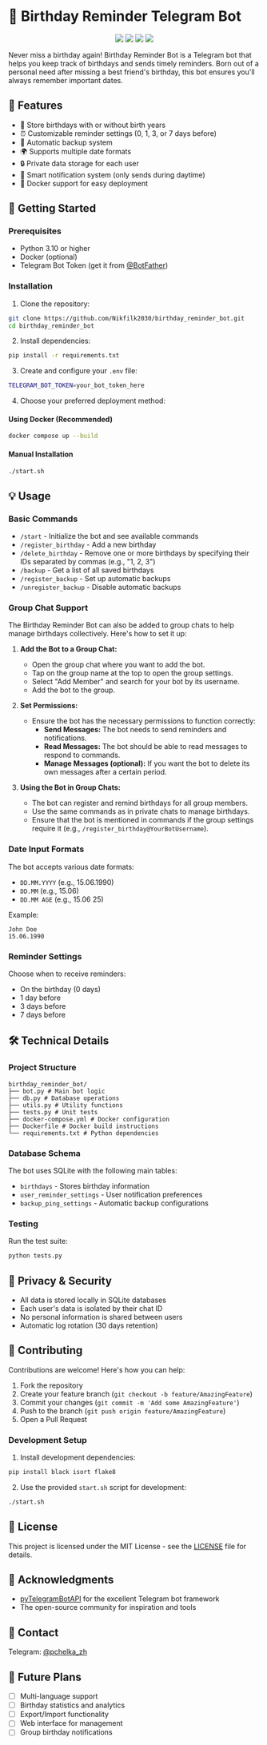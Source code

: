# 🎂 Birthday Reminder Telegram Bot

<p align="center">
  <img src="https://img.shields.io/badge/Python-3.10-blue.svg">
  <img src="https://img.shields.io/badge/License-MIT-green.svg">
  <img src="https://img.shields.io/badge/Platform-Telegram-blue.svg">
  <img src="https://img.shields.io/badge/Docker-Ready-blue.svg">
</p>

Never miss a birthday again! Birthday Reminder Bot is a Telegram bot that helps you keep track of birthdays and sends timely reminders. Born out of a personal need after missing a best friend's birthday, this bot ensures you'll always remember important dates.

## 🌟 Features

- 📝 Store birthdays with or without birth years
- ⏰ Customizable reminder settings (0, 1, 3, or 7 days before)
- 💾 Automatic backup system
- 🌍 Supports multiple date formats
- 🔒 Private data storage for each user
- 🌙 Smart notification system (only sends during daytime)
- 🐳 Docker support for easy deployment

## 🚀 Getting Started

### Prerequisites

- Python 3.10 or higher
- Docker (optional)
- Telegram Bot Token (get it from [@BotFather](https://t.me/botfather))

### Installation

1. Clone the repository:

```bash
git clone https://github.com/Nikfilk2030/birthday_reminder_bot.git
cd birthday_reminder_bot
```

2. Install dependencies:

```bash
pip install -r requirements.txt
```

3. Create and configure your `.env` file:

```bash
TELEGRAM_BOT_TOKEN=your_bot_token_here
```

4. Choose your preferred deployment method:

#### Using Docker (Recommended)

```bash
docker compose up --build
```

#### Manual Installation

```bash
./start.sh
```

## 💡 Usage

### Basic Commands

- `/start` - Initialize the bot and see available commands
- `/register_birthday` - Add a new birthday
- `/delete_birthday` - Remove one or more birthdays by specifying their IDs separated by commas (e.g., "1, 2, 3")
- `/backup` - Get a list of all saved birthdays
- `/register_backup` - Set up automatic backups
- `/unregister_backup` - Disable automatic backups

### Group Chat Support

The Birthday Reminder Bot can also be added to group chats to help manage birthdays collectively. Here's how to set it up:

1. **Add the Bot to a Group Chat:**
   - Open the group chat where you want to add the bot.
   - Tap on the group name at the top to open the group settings.
   - Select "Add Member" and search for your bot by its username.
   - Add the bot to the group.

2. **Set Permissions:**
   - Ensure the bot has the necessary permissions to function correctly:
     - **Send Messages:** The bot needs to send reminders and notifications.
     - **Read Messages:** The bot should be able to read messages to respond to commands.
     - **Manage Messages (optional):** If you want the bot to delete its own messages after a certain period.

3. **Using the Bot in Group Chats:**
   - The bot can register and remind birthdays for all group members.
   - Use the same commands as in private chats to manage birthdays.
   - Ensure that the bot is mentioned in commands if the group settings require it (e.g., `/register_birthday@YourBotUsername`).


### Date Input Formats

The bot accepts various date formats:
- `DD.MM.YYYY` (e.g., 15.06.1990)
- `DD.MM` (e.g., 15.06)
- `DD.MM AGE` (e.g., 15.06 25)

Example:

```
John Doe
15.06.1990
```

### Reminder Settings

Choose when to receive reminders:
- On the birthday (0 days)
- 1 day before
- 3 days before
- 7 days before

## 🛠 Technical Details

### Project Structure

```
birthday_reminder_bot/
├── bot.py # Main bot logic
├── db.py # Database operations
├── utils.py # Utility functions
├── tests.py # Unit tests
├── docker-compose.yml # Docker configuration
├── Dockerfile # Docker build instructions
└── requirements.txt # Python dependencies
```

### Database Schema

The bot uses SQLite with the following main tables:
- `birthdays` - Stores birthday information
- `user_reminder_settings` - User notification preferences
- `backup_ping_settings` - Automatic backup configurations

### Testing

Run the test suite:

```bash
python tests.py
```

## 🔐 Privacy & Security

- All data is stored locally in SQLite databases
- Each user's data is isolated by their chat ID
- No personal information is shared between users
- Automatic log rotation (30 days retention)

## 🤝 Contributing

Contributions are welcome! Here's how you can help:

1. Fork the repository
2. Create your feature branch (`git checkout -b feature/AmazingFeature`)
3. Commit your changes (`git commit -m 'Add some AmazingFeature'`)
4. Push to the branch (`git push origin feature/AmazingFeature`)
5. Open a Pull Request

### Development Setup

1. Install development dependencies:

```bash
pip install black isort flake8
```

2. Use the provided `start.sh` script for development:

```bash
./start.sh
```

## 📝 License

This project is licensed under the MIT License - see the [LICENSE](LICENSE) file for details.

## 🙏 Acknowledgments

- [pyTelegramBotAPI](https://github.com/eternnoir/pyTelegramBotAPI) for the excellent Telegram bot framework
- The open-source community for inspiration and tools

## 📧 Contact

Telegram: [@pchelka_zh](https://t.me/pchelka_zh)

## 🚀 Future Plans

- [ ] Multi-language support
- [ ] Birthday statistics and analytics
- [ ] Export/Import functionality
- [ ] Web interface for management
- [ ] Group birthday notifications
